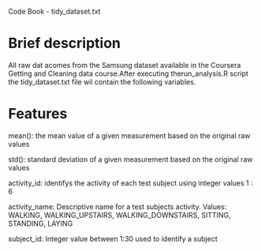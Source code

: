 Code Book - tidy_dataset.txt


Brief description 
=================

All raw dat acomes from the Samsung dataset available in the Coursera Getting and Cleaning data course.After executing therun_analysis.R script the tidy_dataset.txt file wil contain the following variables. 



Features
=========================

mean(): the mean value of a given measurement based on the original raw values


std(): standard deviation of a given measurement based on the original raw values

activity_id: identifys the activity of each test subject using integer values 1 : 6

activity_name: Descriptive name for a test subjects activity. Values: WALKING, WALKING_UPSTAIRS, WALKING_DOWNSTAIRS, SITTING, STANDING, LAYING

subject_id: Integer value between 1:30 used to identify a subject
